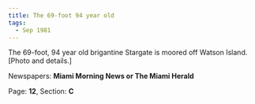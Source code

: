 ```yaml
---  
title: The 69-foot 94 year old  
tags:  
  - Sep 1981  
---  
```

  
The 69-foot, 94 year old brigantine Stargate is moored off Watson Island. [Photo and details.]  
  
Newspapers: **Miami Morning News or The Miami Herald**  
  
Page: **12**, Section: **C** 
